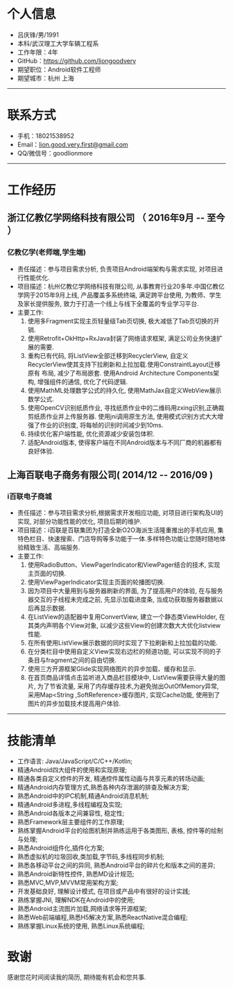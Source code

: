 



# 个人信息

 - 吕庆锋/男/1991 
 - 本科/武汉理工大学车辆工程系 
 - 工作年限：4年
 - GitHub：https://github.com/liongoodvery
 - 期望职位：Android软件工程师
 - 期望城市：杭州 上海

---

# 联系方式

- 手机：18021538952
- Email：lion.good.very.first@gmail.com
- QQ/微信号：goodlionmore

---


# 工作经历

## 浙江亿教亿学网络科技有限公司 （ 2016年9月 -- 至今 ）

### 亿教亿学(老师端,学生端)

- 责任描述：参与项目需求分析, 负责项目Android端架构与需求实现, 对项目进行性能优化.
- 项目描述：杭州亿教亿学网络科技有限公司, 从事教育行业20多年.中国亿教亿学网于2015年9月上线, 产品覆盖多系统终端, 满足跨平台使用, 为教师、学生及家长提供服务, 致力于打造一个线上与线下全覆盖的专业学习平台.
- 主要工作:
    1. 使用多Fragment实现主页轻量级Tab页切换, 极大减低了Tab页切换的开销.
    2. 使用Retrofit+OkHttp+RxJava封装了网络请求框架, 满足公司业务快速扩展的需要.
    3. 重构已有代码, 将ListView全部迁移到RecyclerView, 自定义RecyclerView使其支持下拉刷新和上拉加载.使用ConstraintLayout迁移原有
        布局, 减少了布局嵌套. 使用Android Architecture Components架构, 增强组件的通信, 优化了代码逻辑.
    4. 使用MathML处理数学公式的持久化, 使用MathJax自定义WebView展示数学公式.
    5. 使用OpenCV识别纸质作业, 寻找纸质作业中的二维码用zxing识别,正确裁剪纸质作业并上传服务器. 使用jni调用原生方法, 使用模式识别方式大大增强了作业的识别度, 将每帧的识别时间减少到10ms.
    6. 持续优化客户端性能, 优化资源减少安装包体积.
    7. 适配Android版本, 使得客户端在不同Android版本与不同厂商的机器都有良好体验.
 


## 上海百联电子商务有限公司( 2014/12 -- 2016/09 )

### i百联电子商城
- 责任描述：参与项目需求分析,根据需求开发相应功能, 对项目进行架构及UI的实现, 对部分功能性能的优化, 项目后期的维护.
- 项目描述：i百联是百联集团为打造全新O2O海派生活隆重推出的手机应用, 集特色栏目、快速搜索、门店导购等多功能于一体.多样特色功能让您随时随地体验精致生活、高端服务.
- 主要工作:
    1. 使用RadioButton、ViewPagerIndicator和ViewPager结合的技术, 实现主页面的切换.
    2. 使用ViewPagerIndicator实现主页面的轮播图切换.
    3. 因为项目中大量用到与服务器刷新的界面, 为了提高用户的体验, 在与服务器交互的子线程未完成之前, 先显示加载进度条, 当成功获取服务器数据以后再显示数据.
    4. 在ListView的适配器中复用ConvertView, 建立一个静态类ViewHolder, 在其类内声明各个View对象, 以减少这些View的创建次数大大优化listview性能.
    5. 在所有使用ListView展示数据的同时实现了下拉刷新和上拉加载的功能.
    6. 在分类栏目中使用自定义View实现右边栏的频道功能, 可以实现不同的子条目与fragment之间的自由切换.
    7. 使用三方开源框架Glide实现网络图片的异步加载、缓存和显示.
    8. 在首页商品详情点击监听进入商品栏目模块中, ListView需要获得大量的图片, 为了节省流量, 采用了内存缓存技术,为避免抛出OutOfMemory异常, 采用Map<String ,SoftReference<Bitmap>>缓存图片, 实现Cache功能, 使用到了图片的异步加载技术提高用户体验.

   
---


# 技能清单

- 工作语言: Java/JavaScript/C/C++/Kotlin;
- 精通Android四大组件的使用和实现原理;
- 精通各类自定义控件的开发, 精通控件属性动画与共享元素的转场动画;
- 精通Android内存管理方式,熟悉各种内存泄漏的排查及解决方案;
- 熟悉Android中的IPC机制,精通Android消息机制;
- 精通Android多进程,多线程编程及实现;
- 熟悉Android各版本之间兼容性, 稳定性;
- 熟悉Framework层主要组件的工作原理;
- 熟练掌握Android平台的绘图机制并熟练运用于各类图形, 表格, 控件等的绘制与处理;
- 熟悉Android组件化,插件化方案;
- 熟悉虚拟机的垃圾回收,类加载,字节码,多线程同步机制;
- 熟悉各移动平台之间的异同, 熟悉Android平台的碎片化和版本之间的差异;
- 熟悉Android新特性控件, 熟悉MD设计规范;
- 熟悉MVC,MVP,MVVM常用架构方案;
- 开发基础良好, 理解设计模式, 在项目或产品中有很好的设计实践;
- 熟练掌握JNI, 理解NDK在Android中的使用;
- 熟悉Android主流图片加载,网络请求等开源框架;
- 熟悉Web前端编程,熟悉H5解决方案,熟悉ReactNative混合编程;
- 熟练掌握Linux系统的使用, 熟悉Linux系统编程;

# 致谢
感谢您花时间阅读我的简历, 期待能有机会和您共事.
